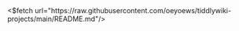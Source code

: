<div class="overflow-auto">
<$fetch url="https://raw.githubusercontent.com/oeyoews/tiddlywiki-projects/main/README.md"/>
</div>